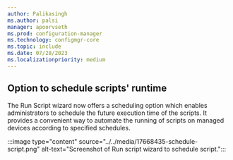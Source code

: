 ```yaml
---
author: Palikasingh
ms.author: palsi
manager: apoorvseth
ms.prod: configuration-manager
ms.technology: configmgr-core
ms.topic: include
ms.date: 07/28/2023
ms.localizationpriority: medium
---
```


## <a name="bkmk_Schedulescript"></a> Option to schedule scripts' runtime

<!--17668435-->
The Run Script wizard now offers a scheduling option which enables administrators to schedule the future execution time of the scripts. It provides a convenient way to automate the running of scripts on managed devices according to specified schedules.

:::image type="content" source="../../media/17668435-schedule-script.png" alt-text="Screenshot of Run script wizard to schedule script.":::

